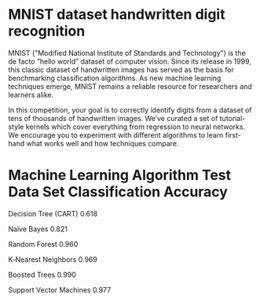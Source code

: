 # MNIST dataset handwritten digit recognition
MNIST ("Modified National Institute of Standards and Technology") is the de facto “hello world” dataset of computer vision. Since its release in 1999, this classic dataset of handwritten images has served as the basis for benchmarking classification algorithms. As new machine learning techniques emerge, MNIST remains a reliable resource for researchers and learners alike.

In this competition, your goal is to correctly identify digits from a dataset of tens of thousands of handwritten images. We’ve curated a set of tutorial-style kernels which cover everything from regression to neural networks. We encourage you to experiment with different algorithms to learn first-hand what works well and how techniques compare.

# Machine Learning Algorithm Test Data Set Classification Accuracy
Decision Tree (CART) 0.618

Naïve Bayes 0.821

Random Forest 0.960

K‐Nearest Neighbors 0.969

Boosted Trees 0.990

Support Vector Machines 0.977
